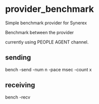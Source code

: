 # provider_benchmark
Simple benchmark provider for Synerex

Benchmark between the provider

currently using PEOPLE AGENT channel.

## sending 
bench -send -num n -pace msec -count x


## receiving
bench -recv


